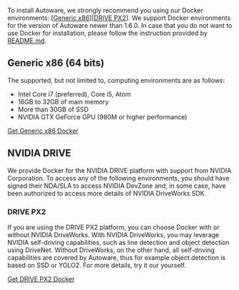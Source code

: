 To install Autoware, we strongly recommend you using our Docker environments: [[Generic x86](https://github.com/CPFL/Autoware/wiki/Installation-by-Docker:-Generic-x86)][[DRIVE PX2](https://github.com/CPFL/Autoware/wiki/Installation-by-Docker:-DRIVE-PX2)]. We support Docker environments for the version of Autoware newer than 1.6.0. In case that you do not want to use Docker for installation, please follow the instruction provided by [README.md](https://github.com/CPFL/Autoware/blob/master/README.md).

## Generic x86 (64 bits)

The supported, but not limited to, computing environments are as follows:

* Intel Core i7 (preferred), Core i5, Atom
* 16GB to 32GB of main memory
* More than 30GB of SSD
* NVIDIA GTX GeForce GPU (980M or higher performance)

[Get Generic x86 Docker](https://github.com/CPFL/Autoware/wiki/Installation-by-Docker:-Generic-x86)

## NVIDIA DRIVE

We provide Docker for the NVIDIA DRIVE platform with support from NVIDIA Corporation. To access any of the following environments, you should have signed their NDA/SLA to access NVIDIA DevZone and, in some case, have been authorized to access more details of NVIDIA DriveWorks SDK.

### DRIVE PX2

If you are using the DRIVE PX2 platform, you can choose Docker with or without NVIDIA DriveWorks. With NVIDIA DriveWorks, you may leverage NVIDIA self-driving capabilities, such as line detection and object detection using DriveNet. Without DriveWorks, on the other hand, all self-driving capabilities are covered by Autoware, thus for example object detection is based on SSD or YOLO2. For more details, try it our yourself.

[Get DRIVE PX2 Docker](https://github.com/CPFL/Autoware/wiki/Installation-by-Docker:-DRIVE-PX2)